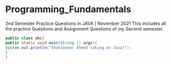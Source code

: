 # Programming_Fundamentals
2nd Semester Practice Questions in JAVA | November 2021
This includes all the practice Questions and Assignment Questions of my Second semester.
``` java
public class abc{
public static void main(String [] args){
System.out.println("Shahzaneer Ahmed taking on Java!");
}
}
```
